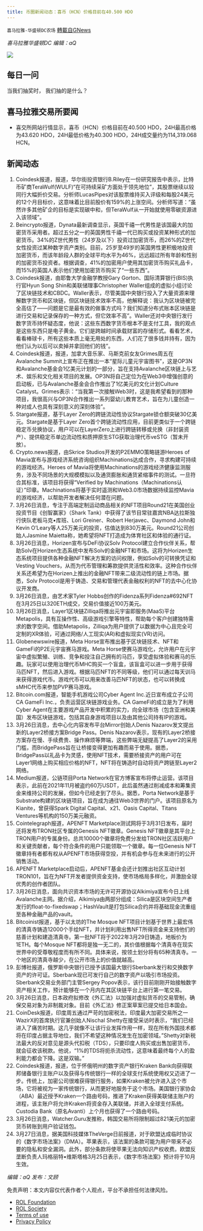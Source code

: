 ```yaml
---
title: 币圈新闻动态：喜币（HCN）价格目前在40.500 HDO
---
```

`喜马拉雅-华盛顿DC农场` [轉載自GNews](https://gnews.org/zh-hans/2238797/)

*喜马拉雅华盛顿DC 编辑：aQ*

![](http://himalayawashingtondc.org/wp-content/uploads/2021/07/ScreenShot-2021-07-31-at-16.20.22@2x.png)



## 每日一问





当我们抽奖时， 我们抽的是什么？





## 喜马拉雅交易所要闻





- 喜交所网站行情显示，喜币（HCN）价格目前在40.500 HDO，24H最高价格为43.620 HDO，24H最低价格为40.300 HDO，24H成交量约为114,319.068 HCN。






## 新闻动态





1. Coindesk报道，报道，华尔街投资银行B.Riley在一份研究报告中表示，比特币矿商TeraWulf(WULF)“在可持续采矿方面处于领先地位”，其股票继续以较同行大幅折价交易。分析师LucasPipes对该股票维持买入评级和每股24美元的12个月目标价，这意味着比目前股价有159%的上涨空间。分析师写道：“虽然许多其他矿企的目标是实现碳中和，但TeraWulf从一开始就使用零碳资源进入该领域”。
2. Beincrypto报道，Dynata最新调查显示，英国千禧一代男性是该国最大的加密货币采用者。超过五分之一的英国男性千禧一代已购买或投资某种形式的加密货币。34%的Z世代男性（24岁及以下）投资过加密货币，而26%的Z世代女性投资过某种数字资产类别。目前，25岁至49岁的英国男性更积极地投资加密货币，而该年龄段人群的全球平均水平为46%，远远超过所有年龄和性别的加密货币投资者。根据调查，41%的加密用户使用其加密货币购买礼品卡，而15%的英国人表示他们使用加密货币购买了“一些东西”。
3. Coindesk报道，由耶鲁大学金融学教授Gary Gorton、国际清算银行(BIS)执行官Hyun Song Shin和美联储理事Christopher Waller组成的虚拟小组讨论了区块链技术和CBDC。Waller表示，尽管美国中央银行投入了大量资源来理解数字货币和区块链，但区块链技术效率不高，他解释说：我认为区块链被完全高估了——问题是它是最有效的做事方式吗？我们知道分布式账本区块链是进行交易和记录保存的一种方式，但它效率不高”。Waller还对中央银行发行数字货币持怀疑态度，他说：这些东西数字货币根本不是支付工具，我的观点是这些东西只是电子黄金。它们是跨越时间承载财富的存储形式。看看艺术，看看棒球卡，所有这些本质上毫无用处的东西，人们花了很多钱并持有，因为他们认为以后可以卖掉并拿回他们的钱”。
4. Coindesk报道，报道，加拿大音乐家、马斯克前女友Grimes周五在Avalanche Summit上宣布正在推出一本“星际儿童元宇宙图书”，这是OP3N和Avalanche基金会1亿美元计划的一部分，旨在支持Avalanche区块链上与艺术、娱乐和文化相关项目的发展。OP3N将自己定位为在Web3中增强创意的启动板，已与Avalanche基金会合作推出了1亿美元的文化计划Culture Catalyst。Grimes表示：“当我第一次接触Web3时，这是我希望看到的那种项目，我很高兴与OP3N合作推出一系列婴幼儿教育艺术，旨在为儿童创造一种对成人也具有深刻意义的深刻体验”。
5. Stargate报道，基于Layer Zero的跨链流动性协议Stargate锁仓额突破30亿美元。Stargate是基于Layer Zero首个跨链流动性应用，目前更类似于一个跨链稳定币兑换协议，用户可以在LayerZero上进行跨链转移或兑换（非封装资产）、提供稳定币单边流动性和质押原生STG获取治理代币veSTG（暂未开放）。
6. Crypto.news报道，由Skrice Studios开发的P2EMMO策略链游Heroes of Mavia宣布与游戏经济系统咨询组织Machinations达成合作，寻求构建可持续的游戏经济。Heroes of Mavia将使用Machinations的游戏经济健康监测服务，涉及不同场景的大规模模拟以及通货膨胀和通货紧缩事件的测试。一旦符合其标准，该项目将获得“Verified by Machinations（Machinations认证）”印章。Machinations将基于实时遥测和Web3.0市场数据持续监控Mavia的游戏经济，以帮助开发者解决任何潜在问题。
7. 3月26日消息，专注于高端定制运动商品相关的NFT项目Round21在美国创业投资节目《创智赢家》（Shark Tank）中获得了该节目常驻嘉宾NBA达拉斯独行侠队老板马克•库班、Lori Greiner、Robert Herjavec、Daymond John和Kevin O’Leary等人25万美元的投资，估值达到830万美元。Round21公司创始人Jasmine Maietta称，她希望将NFT打造成为体育社区和体验的通行证。
8. 3月26日消息，Horizen宣布与DeFi协议Solv Protocol建立合作伙伴关系，帮助Solv在Horizen生态系统中发布Solv的金融NFT和市场。这将为Horizen生态系统项目提供各种金融NFT解决方案的访问权限，例如Solv的可转换凭证和Vesting Vouchers，从而为代币管理和筹款提供灵活性和效率。这种合作伙伴关系还希望为在Horizen上推出的金融NFT带来二级流动性的链上市场。据悉，Solv Protocol是用于铸造、交易和管理代表金融权利的NFT的去中心化协议开发商。
9. 3月26日消息，由艺术家Tyler Hobbs创作的Fidenza系列Fidenza#692NFT在3月25日以320ETH成交，交易价值接近100万美元。
10. 3月26日消息，Layer1区块链Zilliqa将推出元宇宙即服务(MaaS)平台Metapolis，具有互操作性、高级游戏引擎等特性，帮助每个客户创建独特需求的数字空间。借助Metapolis，Zilliqa为用户提供了以数据为中心且完全可定制的XR体验，可通过网络/人工现实(AR)和虚拟现实(VR)访问。
11. Globenewswire报道，Meta Horse宣布推出基于区块链技术、NFT和GameFi的P2E元宇宙赛马游戏。Meta Horse使赛马游戏化，允许用户在元宇宙中虚拟繁殖、训练、竞争和投注自己拥有的马匹，享受虚拟体验和赛马的乐趣。玩家可以使用治理代币MHC购买一个盲盒，该盲盒可以进一步用于获得马匹NFT，然后进入游戏。根据马匹NFT的不同等级，他们可以通过每天训马来获得游戏代币。游戏代币可以用来改善马匹NFT的状态，也可以转换成sMHC代币来参加PVP赛马游戏。
12. Bitcoin.com报道，智能手机游戏公司Cyber Agent Inc.近日宣布成立子公司CA GameFi Inc.，负责运营区块链游戏业务。CA GameFi的成立是为了利用Cyber Agent在主要游戏产品开发中积累的实力，向全球市场（包含亚洲和美国）发布区块链游戏，包括其自身游戏项目以及由其他公司持有IP的游戏。
13. 3月26日消息，去中心化内容发布平台Mirror创始人Denis Nazarov发文提出新的Layer2桥接方案Bridge Pass。Denis Nazarov表示，现有的Layer2桥接方案存在慢、手续费贵、操作麻烦等弊端，这些弊端无疑提高了Layer2的采用门槛，而BridgePass旨在让桥接变得更加有趣而易于使用。据悉，BridgePass以礼品卡为灵感，使用NFT技术，需要桥接资产的用户可在Layer1网络上购买相应价格的NFT，NFT将在铸造时自动将资产跨链至Layer2网络。
14. Medium报道，公链项目Porta Network在官方博客宣布将停止运营。该项目表示，此前在2021年11月被盗约60万USDT，此后虽然通过削减成本和筹集资金来维持公司的发展，但如今已经走到了尽头。据悉，Porta Network是基于Substrate构建的区块链项目，旨在成为通往Web3世界的门户。该项目原名为Kianite，曾获得Spark Digital Capital、x21、Oasis Capital、Titans Ventures等机构的150万美元融资。
15. Cointelegraph报道，APENFT Marketplace测试网将于3月31日发布，届时还将发布TRON社区专属的Genesis NFT徽章。Genesis NFT徽章是其平台上TRON用户的专属身份。总共10000个徽章将免费分发给TRON社区活跃用户和关键贡献者，每个符合条件的用户只能领取一个徽章。每一位Genesis NFT徽章持有者都有权从APENFT市场获得空投，并有机会参与在未来进行的公开销售活动。
16. APENFT Marketplace启动后，APENFT基金会还计划推出社区互动计划TRON101，旨在为NFT开发者提供资金支持，使市场格局多样化，并激励全球优秀的创作者团队。
17. 3月26日消息，面向共识资本市场的无许可开源协议Alkimiya宣布今日上线Avalanche主网。据介绍，Alkimiya由两部分组成：Silica是区块空间生产者发行的float-to-fixedswap；HashVault是打包Silica合约并将基础现金流重组至各种金融产品的vault。
18. Bitcoinist报道，基于以太坊的The Mosque NFT项目计划基于世界上最宏伟的清真寺铸造12000个手绘NFT，并计划利用出售NFT所得资金来支持他们的慈善计划和建造清真寺。第一批NFT将于2022年3月29日铸造，地板价为1ETH。每个Mosque NFT都将是独一无二的，其价值根据每个清真寺在现实世界中的受尊敬程度而有所不同。具体来说，按领土划分将有65种清真寺。一个地区的清真寺越少，在公开市场上的价值就越高。
19. 彭博社报道，俄罗斯中央银行已授予该国最大银行Sberbank发行和交换数字资产的许可证。Sberbank现已可发行自己的数字资产以吸引市场投资。Sberbank交易业务部门主管Sergey Popov表示，该行目前刚刚开始接触数字资产相关工作，预计能够在一个月内在其区块链平台上进行第一笔交易。
20. 3月26日消息，日本政府拟修改《外汇法》以加强对虚拟货币的交易管制，确保交易对象为非制裁对象。目前《外汇法》修正案草案已提交给日本国会。
21. CoinDesk报道，印度周五通过严苛的加密税法，印度最大加密交易所之一WazirX的首席执行官兼创始人Nischal Shetty在接受采访时表示，“我们已经进入了痛苦时期。这几乎就像不让该行业发挥作用一样，现在所有外国技术都将在印度占据主导地位，我们不希望这种情况发生在加密领域。”Shetty对新税法最大的反对意见是源头代扣税（TDS），只要印度人购买或出售加密货币，就会征收该税款。他说，“1%的TDS将扼杀流动性，这意味着最终每个人的盈利能力都会下降。这是双输。”
22. Coindesk报道，报道，位于怀俄明州的数字资产银行Kraken Bank向获得联邦储备银行主账户以及获得与传统银行一样的全球支付系统使用权又迈进了一步。传统上，加密公司很难获得银行服务，如果Kraken被允许进入这个市场，它将被视为一家传统银行，从而更好地服务于这个市场。美国银行家协会（ABA）最近授予Kraken一个路由号码，推进了Kraken获得美联储主账户的进程，该主账户将允许Kraken将资金存入美联储，并进入全球支付系统。Custodia Bank（原名Avanti）上个月也获得了一个路由号码。
23. 3月26日消息，Watcher.Guru发推称，韩国交易所将限制超过821美元的加密货币转账到用户验证钱包。
24. 3月27日消息，据美国科技媒体TheVerge日前报道，对于欧盟达成临时协议的《数字市场法案》（DMA）。苹果表示，该法案的条款可能为用户带来不必要的隐私和安全漏洞。此外，部分条款将使苹果无法向知识产权收费。欧盟反垄断负责人玛格丽特•维斯塔格3月25日表示，《数字市场法案》预计将于10月生效。





*编辑：aQ
发布：文顾*


 
 

免责声明：本文内容仅代表作者个人观点，平台不承担任何法律风险。

- [ROL Foundation](https://rolfoundation.org/)
- [ROL Society](https://rolsociety.org/)
- [Terms of use](https://gnews.org/terms-of-use-3/)
- [Privacy Policy](https://gnews.org/privacy-policy/)

